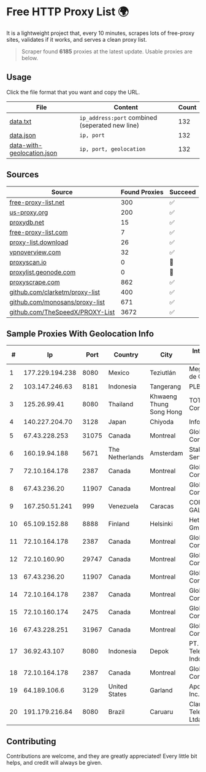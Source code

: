 
# Free HTTP Proxy List 🌍

It is a lightweight project that, every 10 minutes, scrapes lots of free-proxy sites, validates if it works, and serves a clean proxy list.


> Scraper found **6185** proxies at the latest update. Usable proxies are below.

## Usage

Click the file format that you want and copy the URL.


|File|Content|Count|
|----|-------|-----|
|[data.txt](https://raw.githubusercontent.com/themiralay/Proxy-List-World/master/data.txt)|`ip_address:port` combined (seperated new line)|132|
|[data.json](https://raw.githubusercontent.com/themiralay/Proxy-List-World/master/data.json)|`ip, port`|132|
|[data-with-geolocation.json](https://raw.githubusercontent.com/themiralay/Proxy-List-World/master/data-with-geolocation.json)|`ip, port, geolocation`|132|

## Sources

|Source|Found Proxies|Succeed|
|------|-------------|-------|
|[free-proxy-list.net](https://free-proxy-list.net)|300|✅|
|[us-proxy.org](https://www.us-proxy.org)|200|✅|
|[proxydb.net](http://proxydb.net)|15|✅|
|[free-proxy-list.com](https://free-proxy-list.com/?page=&port=&type%5B%5D=http&type%5B%5D=https&up_time=0&search=Search)|7|✅|
|[proxy-list.download](https://www.proxy-list.download/HTTP)|26|✅|
|[vpnoverview.com](https://vpnoverview.com/privacy/anonymous-browsing/free-proxy-servers)|32|✅|
|[proxyscan.io](https://www.proxyscan.io)|0|🚫|
|[proxylist.geonode.com](https://proxylist.geonode.com/api/proxy-list?limit=300&page=1&sort_by=lastChecked&sort_type=desc&protocols=http,https)|0|🚫|
|[proxyscrape.com](https://api.proxyscrape.com/v2/?request=displayproxies&protocol=http&timeout=10000&country=all&ssl=all&anonymity=all)|862|✅|
|[github.com/clarketm/proxy-list](https://raw.githubusercontent.com/clarketm/proxy-list/master/proxy-list-raw.txt)|400|✅|
|[github.com/monosans/proxy-list](https://raw.githubusercontent.com/monosans/proxy-list/main/proxies/http.txt)|671|✅|
|[github.com/TheSpeedX/PROXY-List](https://raw.githubusercontent.com/TheSpeedX/PROXY-List/master/http.txt)|3672|✅|


## Sample Proxies With Geolocation Info

|#|Ip|Port|Country|City|Internet Service Provider|
|-|--|----|-------|----|-------------------------|
|1|177.229.194.238|8080|Mexico|Teziutlán|Mega Cable, S.A. de C.V.|
|2|103.147.246.63|8181|Indonesia|Tangerang|PLBNET|
|3|125.26.99.41|8080|Thailand|Khwaeng Thung Song Hong|TOT Public Company Limited|
|4|140.227.204.70|3128|Japan|Chiyoda|InfoSphere|
|5|67.43.228.253|31075|Canada|Montreal|GloboTech Communications|
|6|160.19.94.188|5671|The Netherlands|Amsterdam|Stallion Network Services Limited|
|7|72.10.164.178|2387|Canada|Montreal|GloboTech Communications|
|8|67.43.236.20|11907|Canada|Montreal|GloboTech Communications|
|9|167.250.51.241|999|Venezuela|Caracas|CORPORACIÓN GALA IT, C.A.|
|10|65.109.152.88|8888|Finland|Helsinki|Hetzner Online GmbH|
|11|72.10.164.178|2387|Canada|Montreal|GloboTech Communications|
|12|72.10.160.90|29747|Canada|Montreal|GloboTech Communications|
|13|67.43.236.20|11907|Canada|Montreal|GloboTech Communications|
|14|72.10.164.178|2387|Canada|Montreal|GloboTech Communications|
|15|72.10.160.174|2475|Canada|Montreal|GloboTech Communications|
|16|67.43.228.251|31967|Canada|Montreal|GloboTech Communications|
|17|36.92.43.107|8080|Indonesia|Depok|PT. Telekomunikasi Indonesia|
|18|72.10.164.178|2387|Canada|Montreal|GloboTech Communications|
|19|64.189.106.6|3129|United States|Garland|Apogee Telecom Inc.|
|20|191.179.216.84|8080|Brazil|Caruaru|Claro NXT Telecomunicacoes Ltda|



## Contributing

Contributions are welcome, and they are greatly appreciated! Every
little bit helps, and credit will always be given.

